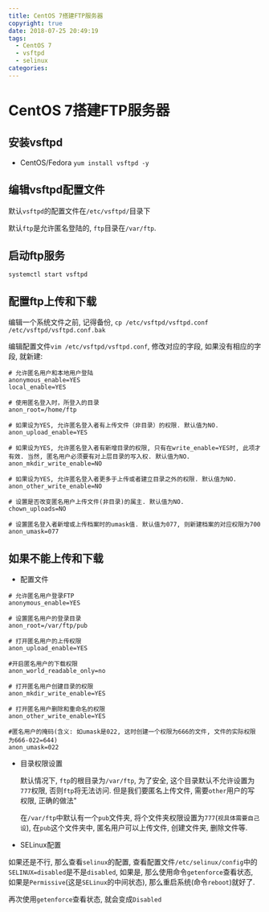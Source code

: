 ```yaml
---
title: CentOS 7搭建FTP服务器
copyright: true
date: 2018-07-25 20:49:19
tags:
  - CentOS 7
  - vsftpd
  - selinux
categories:
---
```


# CentOS 7搭建FTP服务器

## 安装vsftpd

 - CentOS/Fedora
    `yum install vsftpd -y`

## 编辑vsftpd配置文件

默认`vsftpd`的配置文件在`/etc/vsftpd/`目录下

默认`ftp`是允许匿名登陆的, `ftp`目录在`/var/ftp`.

## 启动ftp服务

`systemctl start vsftpd`

## 配置ftp上传和下载

编辑一个系统文件之前, 记得备份, `cp /etc/vsftpd/vsftpd.conf /etc/vsftpd/vsftpd.conf.bak`

编辑配置文件`vim /etc/vsftpd/vsftpd.conf`, 修改对应的字段, 如果没有相应的字段, 就新建:
```
# 允许匿名用户和本地用户登陆
anonymous_enable=YES
local_enable=YES

# 使用匿名登入时，所登入的目录
anon_root=/home/ftp

# 如果设为YES, 允许匿名登入者有上传文件（非目录）的权限. 默认值为NO.
anon_upload_enable=YES

# 如果设为YES, 允许匿名登入者有新增目录的权限, 只有在write_enable=YES时, 此项才有效. 当然, 匿名用户必须要有对上层目录的写入权. 默认值为NO.
anon_mkdir_write_enable=NO

# 如果设为YES, 允许匿名登入者更多于上传或者建立目录之外的权限. 默认值为NO.
anon_other_write_enable=NO

# 设置是否改变匿名用户上传文件(非目录)的属主. 默认值为NO.
chown_uploads=NO

# 设置匿名登入者新增或上传档案时的umask值. 默认值为077, 则新建档案的对应权限为700
anon_umask=077
```

## 如果不能上传和下载

 - 配置文件

```
# 允许匿名用户登录FTP
anonymous_enable=YES

# 设置匿名用户的登录目录
anon_root=/var/ftp/pub

# 打开匿名用户的上传权限
anon_upload_enable=YES

#开启匿名用户的下载权限
anon_world_readable_only=no 

# 打开匿名用户创建目录的权限
anon_mkdir_write_enable=YES

# 打开匿名用户删除和重命名的权限
anon_other_write_enable=YES

#匿名用户的掩码(含义: 如umask是022, 这时创建一个权限为666的文件, 文件的实际权限为666-022=644)
anon_umask=022
```

 - 目录权限设置

    默认情况下, `ftp`的根目录为`/var/ftp`, 为了安全, 这个目录默认不允许设置为`777`权限, 否则`ftp`将无法访问. 但是我们要匿名上传文件, 需要`other`用户的写权限, 正确的做法"

    在`/var/ftp`中默认有一个`pub`文件夹, 将个文件夹权限设置为`777`(`视具体需要自己设`), 在`pub`这个文件夹中, 匿名用户可以上传文件, 创建文件夹, 删除文件等.

 - SELinux配置

如果还是不行, 那么查看`selinux`的配置, 查看配置文件`/etc/selinux/config`中的`SELINUX=disabled`是不是`disabled`, 如果是, 那么使用命令`getenforce`查看状态, 如果是`Permissive`(这是`SELinux`的中间状态), 那么重启系统(命令`reboot`)就好了.

再次使用`getenforce`查看状态, 就会变成`Disabled`
